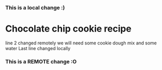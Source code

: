 ### This is a local change :)
# Chocolate chip cookie recipe
line 2 changed remotely
we will need some cookie dough mix and some water
Last line changed locally
### This is a REMOTE change :O
